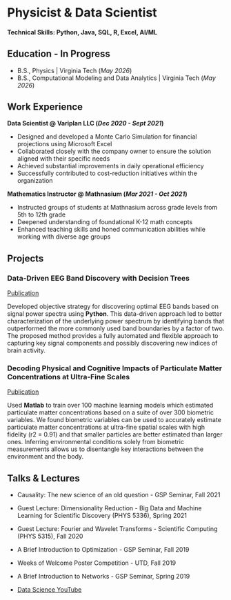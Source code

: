 # Physicist & Data Scientist

#### Technical Skills: Python, Java, SQL, R, Excel, AI/ML

## Education - In Progress 			        		
- B.S., Physics | Virginia Tech (_May 2026_)
- B.S., Computational Modeling and Data Analytics | Virginia Tech (_May 2026_)

## Work Experience
**Data Scientist @ Variplan LLC (_Dec 2020 - Sept 2021_)**
- Designed and developed a Monte Carlo Simulation for financial projections using Microsoft Excel
- Collaborated closely with the company owner to ensure the solution aligned with their specific needs
- Achieved substantial improvements in daily operational efficiency
- Successfully contributed to cost-reduction initiatives within the organization

**Mathematics Instructor @ Mathnasium (_Mar 2021 - Oct 2021_)**
- Instructed groups of students at Mathnasium across grade levels from 5th to 12th grade
- Deepened understanding of foundational K-12 math concepts
- Enhanced teaching skills and honed communication abilities while working
with diverse age groups

## Projects
### Data-Driven EEG Band Discovery with Decision Trees
[Publication](https://www.mdpi.com/1424-8220/22/8/3048)

Developed objective strategy for discovering optimal EEG bands based on signal power spectra using **Python**. This data-driven approach led to better characterization of the underlying power spectrum by identifying bands that outperformed the more commonly used band boundaries by a factor of two. The proposed method provides a fully automated and flexible approach to capturing key signal components and possibly discovering new indices of brain activity.

<!--- ![EEG Band Discovery](/assets/img/eeg_band_discovery.jpeg) --->

### Decoding Physical and Cognitive Impacts of Particulate Matter Concentrations at Ultra-Fine Scales
[Publication](https://www.mdpi.com/1424-8220/22/11/4240)

Used **Matlab** to train over 100 machine learning models which estimated particulate matter concentrations based on a suite of over 300 biometric variables. We found biometric variables can be used to accurately estimate particulate matter concentrations at ultra-fine spatial scales with high fidelity (r2 = 0.91) and that smaller particles are better estimated than larger ones. Inferring environmental conditions solely from biometric measurements allows us to disentangle key interactions between the environment and the body.

<!--- ![Bike Study](/assets/img/bike_study.jpeg) --->

## Talks & Lectures
- Causality: The new science of an old question - GSP Seminar, Fall 2021
- Guest Lecture: Dimensionality Reduction - Big Data and Machine Learning for Scientific Discovery (PHYS 5336), Spring 2021
- Guest Lecture: Fourier and Wavelet Transforms - Scientific Computing (PHYS 5315), Fall 2020
- A Brief Introduction to Optimization - GSP Seminar, Fall 2019
- Weeks of Welcome Poster Competition - UTD, Fall 2019
- A Brief Introduction to Networks - GSP Seminar, Spring 2019

- [Data Science YouTube](https://www.youtube.com/channel/UCa9gErQ9AE5jT2DZLjXBIdA)
